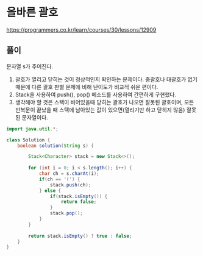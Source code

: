 # 올바른 괄호

https://programmers.co.kr/learn/courses/30/lessons/12909

## 풀이

문자열 s가 주어진다.

1. 괄호가 열리고 닫히는 것이 정상적인지 확인하는 문제이다. 중괄호나 대괄호가 없기 때문에 다른 괄호 판별 문제에 비해 난이도가 비교적 쉬운 편이다.
2. Stack을 사용하여 push(), pop() 메소드를 사용하여 간편하게 구현했다.
3. 생각해야 할 것은 스택이 비어있을때 닫히는 괄호가 나오면 잘못된 괄호이며, 모든 반복문이 끝났을 때 스택에 남아있는 값이 있으면(열리기만 하고 닫히지 않음) 잘못된 문자열이다.

```java
import java.util.*;

class Solution {
    boolean solution(String s) {

        Stack<Character> stack = new Stack<>();
        
        for (int i = 0; i < s.length(); i++) {
        	char ch = s.charAt(i);
			if(ch == '(') {
				stack.push(ch);
			} else {
				if(stack.isEmpty()) {
					return false;
				}
				stack.pop();
			}
		}
        
        return stack.isEmpty() ? true : false;
    }
}
```